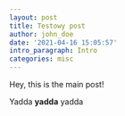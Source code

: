 ```yaml
---
layout: post
title: Testowy post
author: john_doe
date: '2021-04-16 15:05:57'
intro_paragraph: Intro
categories: misc
---
```

Hey, this is the main post!

Yadda **yadda** yadda

